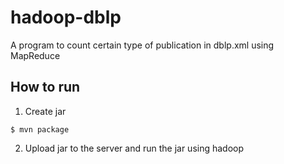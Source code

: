 # hadoop-dblp
A program to count certain type of publication in dblp.xml using MapReduce

## How to run
1. Create jar
  ```
  $ mvn package
  ```
2. Upload jar to the server and run the jar using hadoop
